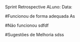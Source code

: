 Sprint Retrospective
ALuno:
Data:

#Funcionou de forma adequada
As

#Não funcionou
sdfdf

#Sugestões de Melhoria
sdss
